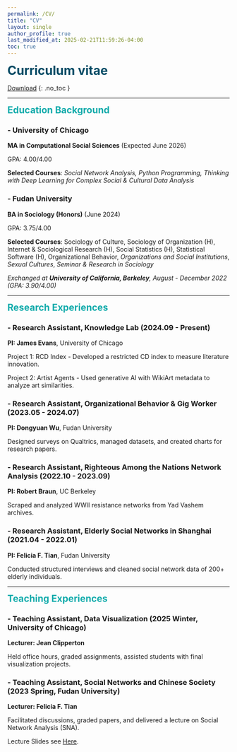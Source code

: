 ```yaml
---
permalink: /CV/
title: "CV"
layout: single
author_profile: true
last_modified_at: 2025-02-21T11:59:26-04:00
toc: true
---
```



<div class="cv-content" markdown="1">

<span style="font-size: 2em; font-weight: bold; color:rgb(1, 74, 100);">Curriculum vitae</span>


[Download](http://yangyuwang.netlify.app/assets/CV_Yangyu.pdf)
{: .no_toc }

---

<span style="font-size: 1.5em; font-weight: bold; color: #12ABAB;">Education Background</span>

### - University of Chicago
**MA in Computational Social Sciences** (Expected June 2026)  

GPA: 4.00/4.00  

**Selected Courses**: *Social Network Analysis, Python Programming, Thinking with Deep Learning for Complex Social & Cultural Data Analysis*

### - Fudan University
**BA in Sociology (Honors)** (June 2024)

GPA: 3.75/4.00  

**Selected Courses**: Sociology of Culture, Sociology of Organization (H), Internet & Sociological Research (H), Social Statistics (H), Statistical Software (H), Organizational Behavior, *Organizations and Social Institutions*, *Sexual Cultures*, *Seminar & Research in Sociology*

*Exchanged at **University of California, Berkeley**, August - December 2022 (GPA: 3.90/4.00)*  

---

<span style="font-size: 1.5em; font-weight: bold; color: #12ABAB;">Research Experiences</span>

### - Research Assistant, Knowledge Lab (2024.09 - Present)  
**PI: James Evans**, University of Chicago  

Project 1: RCD Index - Developed a restricted CD index to measure literature innovation.  

Project 2: Artist Agents - Used generative AI with WikiArt metadata to analyze art similarities.  

### - Research Assistant, Organizational Behavior & Gig Worker (2023.05 - 2024.07)  
**PI: Dongyuan Wu**, Fudan University  

Designed surveys on Qualtrics, managed datasets, and created charts for research papers.  

### - Research Assistant, Righteous Among the Nations Network Analysis (2022.10 - 2023.09)  
**PI: Robert Braun**, UC Berkeley  

Scraped and analyzed WWII resistance networks from Yad Vashem archives.  

### - Research Assistant, Elderly Social Networks in Shanghai (2021.04 - 2022.01)  
**PI: Felicia F. Tian**, Fudan University  

Conducted structured interviews and cleaned social network data of 200+ elderly individuals.  

---

<span style="font-size: 1.5em; font-weight: bold; color: #12ABAB;">Teaching Experiences</span>

### - Teaching Assistant, Data Visualization (2025 Winter, University of Chicago)  
**Lecturer: Jean Clipperton**  

Held office hours, graded assignments, assisted students with final visualization projects.  

### - Teaching Assistant, Social Networks and Chinese Society (2023 Spring, Fudan University)  
**Lecturer: Felicia F. Tian**  

Facilitated discussions, graded papers, and delivered a lecture on Social Network Analysis (SNA).  

Lecture Slides see [Here](https://drive.google.com/file/d/1RSJoDdz0UYaf3IG277U7pF_Izf9kyFZK/view).

</div>